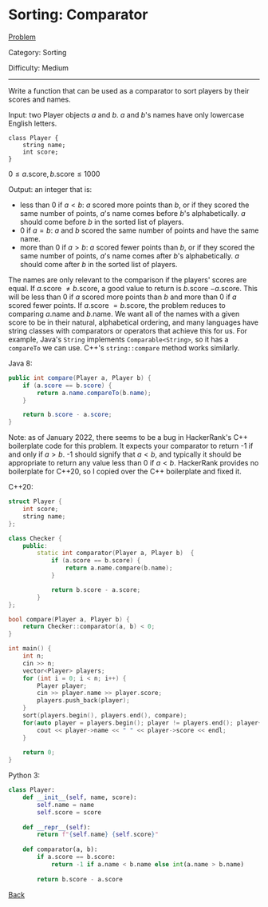 # Sorting: Comparator

[Problem](https://www.hackerrank.com/challenges/ctci-comparator-sorting/problem)

Category: Sorting

Difficulty: Medium

---

Write a function that can be used as a comparator to sort players by their
scores and names.

Input: two Player objects $a$ and $b$. $a$ and $b$'s names have only lowercase
English letters.

```
class Player {
    string name;
    int score;
}
```

$0 \leq a.\text{score}, b.\text{score} \leq 1000$

Output: an integer that is:

- less than 0 if $a < b$: $a$ scored more points than $b$, or if they scored the
same number of points, $a$'s name comes before $b$'s alphabetically. $a$ should
come before $b$ in the sorted list of players.
- 0 if $a = b$: $a$ and $b$ scored the same number of points and have the same
name.
- more than 0 if $a > b$: $a$ scored fewer points than $b$, or if they scored
the same number of points, $a$'s name comes after $b$'s alphabetically. $a$
should come after $b$ in the sorted list of players.

The names are only relevant to the comparison if the players' scores are equal.
If $a$.score $\neq b$.score, a good value to return is $b$.score $- a$.score.
This will be less than 0 if $a$ scored more points than $b$ and more than 0 if
$a$ scored fewer points. If $a$.score $= b$.score, the problem reduces to
comparing $a$.name and $b$.name. We want all of the names with a given score to
be in their natural, alphabetical ordering, and many languages have string
classes with comparators or operators that achieve this for us. For example,
Java's ```String``` implements ```Comparable<String>```, so it has a
```compareTo``` we can use. C++'s ```string::compare``` method works similarly.

Java 8:
```java
public int compare(Player a, Player b) {
    if (a.score == b.score) {
        return a.name.compareTo(b.name);
    }

    return b.score - a.score;
}
```

Note: as of January 2022, there seems to be a bug in HackerRank's C++
boilerplate code for this problem. It expects your comparator to return -1 if
and only if $a > b$. -1 should signify that $a < b$, and typically it should be
appropriate to return any value less than 0 if $a < b$. HackerRank provides no
boilerplate for C++20, so I copied over the C++ boilerplate and fixed it.

C++20:
```cpp
struct Player {
    int score;
    string name;
};

class Checker {
    public:
        static int comparator(Player a, Player b)  {
            if (a.score == b.score) {
                return a.name.compare(b.name);
            }

            return b.score - a.score;
        }
};

bool compare(Player a, Player b) {
    return Checker::comparator(a, b) < 0;
}

int main() {
    int n;
    cin >> n;
    vector<Player> players;
    for (int i = 0; i < n; i++) {
        Player player;
        cin >> player.name >> player.score;
        players.push_back(player);
    }
    sort(players.begin(), players.end(), compare);
    for(auto player = players.begin(); player != players.end(); player++) {
        cout << player->name << " " << player->score << endl;
    }
    
    return 0;
}
```

Python 3:
```python
class Player:
    def __init__(self, name, score):
        self.name = name
        self.score = score
        
    def __repr__(self):
        return f"{self.name} {self.score}"
        
    def comparator(a, b):
        if a.score == b.score:
            return -1 if a.name < b.name else int(a.name > b.name)
            
        return b.score - a.score
```

[Back](../../hackerrank.md)

